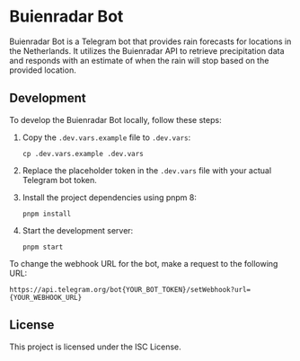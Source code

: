 # Buienradar Bot

Buienradar Bot is a Telegram bot that provides rain forecasts for locations in the Netherlands. It utilizes the Buienradar API to retrieve precipitation data and responds with an estimate of when the rain will stop based on the provided location.

## Development

To develop the Buienradar Bot locally, follow these steps:

1. Copy the `.dev.vars.example` file to `.dev.vars`:

   ```shell
   cp .dev.vars.example .dev.vars
   ```

2. Replace the placeholder token in the `.dev.vars` file with your actual Telegram bot token.

3. Install the project dependencies using pnpm 8:

   ```shell
   pnpm install
   ```

4. Start the development server:

   ```shell
   pnpm start
   ```

To change the webhook URL for the bot, make a request to the following URL:
```
https://api.telegram.org/bot{YOUR_BOT_TOKEN}/setWebhook?url={YOUR_WEBHOOK_URL}
```

## License

This project is licensed under the ISC License.
